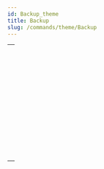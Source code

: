 ```yaml
---
id: Backup_theme
title: Backup
slug: /commands/theme/Backup
---
```



||
|---|
|[<!-- INCLUDE #_command_.BACKUP.Syntax -->](../../commands-legacy/backup.md)<br/>|
|[<!-- INCLUDE #_command_.BACKUP INFO.Syntax -->](../../commands-legacy/backup-info.md)<br/>|
|[<!-- INCLUDE #_command_.CHECK LOG FILE.Syntax -->](../../commands-legacy/check-log-file.md)<br/>|
|[<!-- INCLUDE #_command_.INTEGRATE MIRROR LOG FILE.Syntax -->](../../commands-legacy/integrate-mirror-log-file.md)<br/>|
|[<!-- INCLUDE #_command_.Log File.Syntax -->](../../commands-legacy/log-file.md)<br/>|
|[<!-- INCLUDE #_command_.LOG FILE TO JSON.Syntax -->](../../commands-legacy/log-file-to-json.md)<br/>|
|[<!-- INCLUDE #_command_.New log file.Syntax -->](../../commands/new-log-file.md)<br/>|
|[<!-- INCLUDE #_command_.RESTORE.Syntax -->](../../commands-legacy/restore.md)<br/>|
|[<!-- INCLUDE #_command_.RESTORE INFO.Syntax -->](../../commands-legacy/restore-info.md)<br/>|
|[<!-- INCLUDE #_command_.SELECT LOG FILE.Syntax -->](../../commands/select-log-file.md)<br/>|
